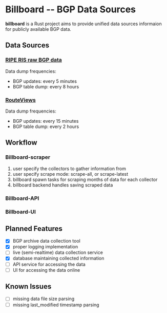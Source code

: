 # Billboard -- BGP Data Sources

**billboard** is a Rust project aims to provide unified data sources informaion for 
publicly available BGP data.

## Data Sources

### [RIPE RIS raw BGP data](https://www.ripe.net/analyse/internet-measurements/routing-information-service-ris/ris-raw-data)

Data dump frequencies:
- BGP updates: every 5 minutes
- BGP table dump: every 8 hours

### [RouteViews](http://archive.routeviews.org)

Data dump frequencies:
- BGP updates: every 15 minutes
- BGP table dump: every 2 hours

## Workflow

### Billboard-scraper
1. user specify the collectors to gather information from
2. user specify scrape mode: scrape-all, or scrape-latest
3. billboard spawn tasks for scraping months of data for each collector
4. billboard backend handles saving scraped data

### Billboard-API

### Billboard-UI

## Planned Features

- [x] BGP archive data collection tool
- [x] proper logging implementation
- [ ] live (semi-realtime) data collection service
- [x] database maintaining collected information
- [ ] API service for accessing the data
- [ ] UI for accessing the data online

## Known Issues

- [ ] missing data file size parsing
- [ ] missing last_modified timestamp parsing